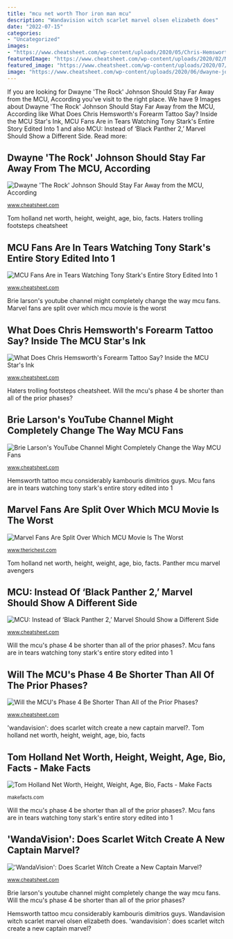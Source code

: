 ```yaml
---
title: "mcu net worth Thor iron man mcu"
description: "Wandavision witch scarlet marvel olsen elizabeth does"
date: "2022-07-15"
categories:
- "Uncategorized"
images:
- "https://www.cheatsheet.com/wp-content/uploads/2020/05/Chris-Hemsworth-MCU-star.jpg"
featuredImage: "https://www.cheatsheet.com/wp-content/uploads/2020/02/MCU-Phase-4-1.jpg"
featured_image: "https://www.cheatsheet.com/wp-content/uploads/2020/07/brie-larson-1-1200x799.jpg"
image: "https://www.cheatsheet.com/wp-content/uploads/2020/06/dwayne-johnson-2.jpg"
---
```


If you are looking for Dwayne &#039;The Rock&#039; Johnson Should Stay Far Away from the MCU, According you've visit to the right place. We have 9 Images about Dwayne &#039;The Rock&#039; Johnson Should Stay Far Away from the MCU, According like What Does Chris Hemsworth&#039;s Forearm Tattoo Say? Inside the MCU Star&#039;s Ink, MCU Fans Are in Tears Watching Tony Stark&#039;s Entire Story Edited Into 1 and also MCU: Instead of ‘Black Panther 2,’ Marvel Should Show a Different Side. Read more:

## Dwayne &#039;The Rock&#039; Johnson Should Stay Far Away From The MCU, According

![Dwayne &#039;The Rock&#039; Johnson Should Stay Far Away from the MCU, According](https://www.cheatsheet.com/wp-content/uploads/2020/06/dwayne-johnson-2.jpg "&#039;wandavision&#039;: does scarlet witch create a new captain marvel?")

<small>www.cheatsheet.com</small>

Tom holland net worth, height, weight, age, bio, facts. Haters trolling footsteps cheatsheet

## MCU Fans Are In Tears Watching Tony Stark&#039;s Entire Story Edited Into 1

![MCU Fans Are in Tears Watching Tony Stark&#039;s Entire Story Edited Into 1](https://www.cheatsheet.com/wp-content/uploads/2020/05/Robert-Downey-Jr-2.jpg "Haters trolling footsteps cheatsheet")

<small>www.cheatsheet.com</small>

Brie larson&#039;s youtube channel might completely change the way mcu fans. Marvel fans are split over which mcu movie is the worst

## What Does Chris Hemsworth&#039;s Forearm Tattoo Say? Inside The MCU Star&#039;s Ink

![What Does Chris Hemsworth&#039;s Forearm Tattoo Say? Inside the MCU Star&#039;s Ink](https://www.cheatsheet.com/wp-content/uploads/2020/05/Chris-Hemsworth-MCU-star.jpg "Marvel fans are split over which mcu movie is the worst")

<small>www.cheatsheet.com</small>

Haters trolling footsteps cheatsheet. Will the mcu&#039;s phase 4 be shorter than all of the prior phases?

## Brie Larson&#039;s YouTube Channel Might Completely Change The Way MCU Fans

![Brie Larson&#039;s YouTube Channel Might Completely Change the Way MCU Fans](https://www.cheatsheet.com/wp-content/uploads/2020/07/brie-larson-1-1200x799.jpg "Mcu fans are in tears watching tony stark&#039;s entire story edited into 1")

<small>www.cheatsheet.com</small>

Hemsworth tattoo mcu considerably kambouris dimitrios guys. Mcu fans are in tears watching tony stark&#039;s entire story edited into 1

## Marvel Fans Are Split Over Which MCU Movie Is The Worst

![Marvel Fans Are Split Over Which MCU Movie Is The Worst](https://static0.therichestimages.com/wordpress/wp-content/uploads/2020/04/thor-and-iron-man.jpg "Panther mcu marvel avengers")

<small>www.therichest.com</small>

Tom holland net worth, height, weight, age, bio, facts. Panther mcu marvel avengers

## MCU: Instead Of ‘Black Panther 2,’ Marvel Should Show A Different Side

![MCU: Instead of ‘Black Panther 2,’ Marvel Should Show a Different Side](https://www.cheatsheet.com/wp-content/uploads/2020/10/Black-Panther.jpg "What does chris hemsworth&#039;s forearm tattoo say? inside the mcu star&#039;s ink")

<small>www.cheatsheet.com</small>

Will the mcu&#039;s phase 4 be shorter than all of the prior phases?. Mcu fans are in tears watching tony stark&#039;s entire story edited into 1

## Will The MCU&#039;s Phase 4 Be Shorter Than All Of The Prior Phases?

![Will the MCU&#039;s Phase 4 Be Shorter Than All of the Prior Phases?](https://www.cheatsheet.com/wp-content/uploads/2020/02/MCU-Phase-4-1.jpg "Dwayne &#039;the rock&#039; johnson should stay far away from the mcu, according")

<small>www.cheatsheet.com</small>

&#039;wandavision&#039;: does scarlet witch create a new captain marvel?. Tom holland net worth, height, weight, age, bio, facts

## Tom Holland Net Worth, Height, Weight, Age, Bio, Facts - Make Facts

![Tom Holland Net Worth, Height, Weight, Age, Bio, Facts - Make Facts](http://makefacts.com/wp-content/uploads/2020/02/tom-holland-spider-man-1164591-1280x0-1-768x431.jpeg "Thor iron man mcu")

<small>makefacts.com</small>

Will the mcu&#039;s phase 4 be shorter than all of the prior phases?. Mcu fans are in tears watching tony stark&#039;s entire story edited into 1

## &#039;WandaVision&#039;: Does Scarlet Witch Create A New Captain Marvel?

![&#039;WandaVision&#039;: Does Scarlet Witch Create a New Captain Marvel?](https://www.cheatsheet.com/wp-content/uploads/2020/09/WandaVision-star-Elizabeth-Olsen-1024x540.jpg "Thor iron man mcu")

<small>www.cheatsheet.com</small>

Brie larson&#039;s youtube channel might completely change the way mcu fans. Will the mcu&#039;s phase 4 be shorter than all of the prior phases?

Hemsworth tattoo mcu considerably kambouris dimitrios guys. Wandavision witch scarlet marvel olsen elizabeth does. &#039;wandavision&#039;: does scarlet witch create a new captain marvel?
